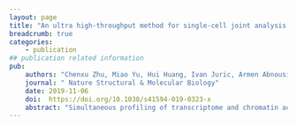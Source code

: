 ```yaml
---
layout: page
title: "An ultra high-throughput method for single-cell joint analysis of open chromatin and transcriptome"
breadcrumb: true
categories:
    - publication
## publication related information
pub:
    authors: "Chenxu Zhu, Miao Yu, Hui Huang, Ivan Juric, Armen Abnousi, Rong Hu, Jacinta Lucero, M. Margarita Behrens, Ming Hu, Bing Ren "
    journal: " Nature Structural & Molecular Biology"
    date: 2019-11-06
    doi:  https://doi.org/10.1038/s41594-019-0323-x
    abstract: "Simultaneous profiling of transcriptome and chromatin accessibility within single cells is a powerful approach to dissect gene regulatory programs in complex tissues. However, current tools are limited by modest throughput. We now describe an ultra high-throughput method, Paired-seq, for parallel analysis of transcriptome and accessible chromatin in millions of single cells. We demonstrate the utility of Paired-seq for analyzing the dynamic and cell-type-specific gene regulatory programs in complex tissues by applying it to mouse adult cerebral cortex and fetal forebrain. The joint profiles of a large number of single cells allowed us to deconvolute the transcriptome and open chromatin landscapes in the major cell types within these brain tissues, infer putative target genes of candidate enhancers, and reconstruct the trajectory of cellular lineages within the developing forebrain."
---
```

